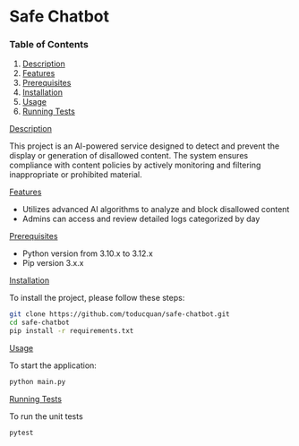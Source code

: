 # Safe Chatbot

### Table of Contents
1. [Description](#description)  
2. [Features](#features)  
3. [Prerequisites](#prerequisites)  
4. [Installation](#installation)  
5. [Usage](#usage)  
6. [Running Tests](#running-tests)

[Description](#description)

This project is an AI-powered service designed to detect and prevent the display or generation of disallowed content. The system ensures compliance with content policies by actively monitoring and filtering inappropriate or prohibited material.

[Features](#features)
- Utilizes advanced AI algorithms to analyze and block disallowed content
- Admins can access and review detailed logs categorized by day

[Prerequisites](#prerequisites)  
- Python version from 3.10.x to 3.12.x
- Pip version 3.x.x

[Installation](#installation) 

To install the project, please follow these steps:

```bash
git clone https://github.com/toducquan/safe-chatbot.git
cd safe-chatbot
pip install -r requirements.txt
```

[Usage](#usage) 

To start the application:

```bash
python main.py
```

[Running Tests](#running-tests)

To run the unit tests

```bash
pytest
```
